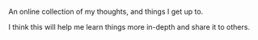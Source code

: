 An online collection of my thoughts, and things I get up to.

I think this will help me learn things more in-depth and share it to others.